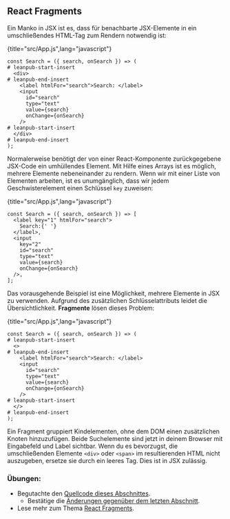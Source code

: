 ## React Fragments

Ein Manko in JSX ist es, dass für benachbarte JSX-Elemente in ein umschließendes HTML-Tag zum Rendern notwendig ist:

{title="src/App.js",lang="javascript"}
~~~~~~~
const Search = ({ search, onSearch }) => (
# leanpub-start-insert
  <div>
# leanpub-end-insert
    <label htmlFor="search">Search: </label>
    <input
      id="search"
      type="text"
      value={search}
      onChange={onSearch}
    />
# leanpub-start-insert
  </div>
# leanpub-end-insert
);
~~~~~~~

Normalerweise benötigt der von einer React-Komponente zurückgegebene JSX-Code ein umhüllendes Element. Mit Hilfe eines Arrays ist es möglich, mehrere Elemente nebeneinander zu rendern. Wenn wir mit einer Liste von Elementen arbeiten, ist es unumgänglich, dass wir jedem Geschwisterelement einen Schlüssel `key` zuweisen:

{title="src/App.js",lang="javascript"}
~~~~~~~
const Search = ({ search, onSearch }) => [
  <label key="1" htmlFor="search">
    Search:{' '}
  </label>,
  <input
    key="2"
    id="search"
    type="text"
    value={search}
    onChange={onSearch}
  />,
];
~~~~~~~

Das vorausgehende Beispiel ist eine Möglichkeit, mehrere Elemente in JSX zu verwenden. Aufgrund des zusätzlichen Schlüsselattributs leidet die Übersichtlichkeit. **Fragmente** lösen dieses Problem:

{title="src/App.js",lang="javascript"}
~~~~~~~
const Search = ({ search, onSearch }) => (
# leanpub-start-insert
  <>
# leanpub-end-insert
    <label htmlFor="search">Search: </label>
    <input
      id="search"
      type="text"
      value={search}
      onChange={onSearch}
    />
# leanpub-start-insert
  </>
# leanpub-end-insert
);
~~~~~~~

Ein Fragment gruppiert Kindelementen, ohne dem DOM einen zusätzlichen Knoten hinzuzufügen. Beide Suchelemente sind jetzt in deinem Browser mit Eingabefeld und Label sichtbar. Wenn du es bevorzugst, die umschließenden Elemente `<div>` oder `<span>` im resultierenden HTML nicht auszugeben, ersetze sie durch ein leeres Tag. Dies ist in JSX zulässig.

### Übungen:

* Begutachte den [Quellcode dieses Abschnittes](https://codesandbox.io/s/github/the-road-to-learn-react/hacker-stories/tree/hs/React-Fragments).
  * Bestätige die [Änderungen gegenüber dem letzten Abschnitt](https://github.com/the-road-to-learn-react/hacker-stories/compare/hs/React-Custom-Hooks...hs/React-Fragments?expand=1).
* Lese mehr zum Thema [React Fragments](https://de.reactjs.org/docs/fragments.html).